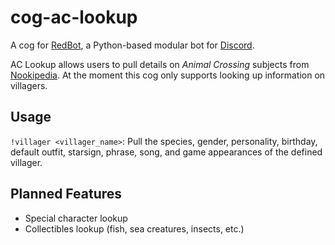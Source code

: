# cog-ac-lookup

A cog for [RedBot](https://github.com/Cog-Creators/Red-DiscordBot), a Python-based modular bot for [Discord](https://discordapp.com/).

AC Lookup allows users to pull details on *Animal Crossing* subjects from [Nookipedia](https://nookipedia.com/wiki/Main_Page). At the moment this cog only supports looking up information on villagers.

## Usage
`!villager <villager_name>`: Pull the species, gender, personality, birthday, default outfit, starsign, phrase, song, and game appearances of the defined villager.

## Planned Features
* Special character lookup
* Collectibles lookup (fish, sea creatures, insects, etc.)
